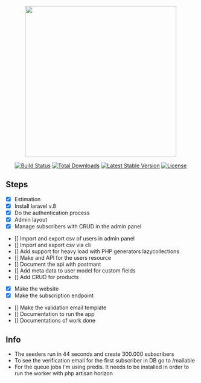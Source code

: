 <p align="center"><a href="https://laravel.com" target="_blank"><img src="https://raw.githubusercontent.com/laravel/art/master/logo-lockup/5%20SVG/2%20CMYK/1%20Full%20Color/laravel-logolockup-cmyk-red.svg" width="400"></a></p>

<p align="center">
<a href="https://travis-ci.org/laravel/framework"><img src="https://travis-ci.org/laravel/framework.svg" alt="Build Status"></a>
<a href="https://packagist.org/packages/laravel/framework"><img src="https://img.shields.io/packagist/dt/laravel/framework" alt="Total Downloads"></a>
<a href="https://packagist.org/packages/laravel/framework"><img src="https://img.shields.io/packagist/v/laravel/framework" alt="Latest Stable Version"></a>
<a href="https://packagist.org/packages/laravel/framework"><img src="https://img.shields.io/packagist/l/laravel/framework" alt="License"></a>
</p>

## Steps
- [x] Estimation 
- [x] Install laravel v.8
- [x] Do the authentication process
- [x] Admin layout
- [x] Manage subscribers with CRUD in the admin panel
- [] Import and export csv of users in admin panel
- [] Import and export csv via cli
- [] Add support for heavy load with PHP generators lazycollections
- [] Make and API for the users resource
- [] Document the api with postmant
- [] Add meta data to user model for custom fields
- [] Add CRUD for products
- [x] Make the website 
- [x] Make the subscription endpoint
- [] Make the validation email template
- [] Documentation to run the app
- [] Documentations of work done

## Info
- The seeders run in 44 seconds and create 300.000 subscribers
- To see the verification email for the first subscriber in DB go to /mailable
- For the queue jobs I'm using predis. It needs to be installed in order to run the worker with php artisan horizon

